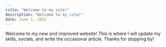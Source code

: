 ```yaml
---
title: "Welcome to my site!"
description: "Welcome to my site!"
date: June 1, 2022
---
```


Welcome to my new and improved website! This is where I will update my skills, socials, and write the occasional article. Thanks for stopping by!